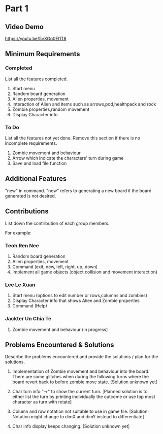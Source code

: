 # Part 1

## Video Demo

https://youtu.be/5vXGo0El1T8

## Minimum Requirements

### Completed

List all the features completed.

1. Start menu
2. Random board generation
3. Alien properties, movement
4. Interaction of Alien and items such as arrows,pod,healthpack and rock
5. Zombie properties,random movement
6. Display Character info

### To Do

List all the features not yet done. Remove this section if there is no incomplete requirements.

1. Zombie movement and behaviour
2. Arrow which indicate the characters' turn during game
3. Save and load file function

## Additional Features

"new" in command. "new" refers to generating a new board if the board generated is not desired.

## Contributions

List down the contribution of each group members.

For example:

### Teoh Ren Nee

1. Random board generation
2. Alien properties, movement
3. Command (exit, new, left, right, up, down)
4. Implement all game objects (object collision and movement interaction)

### Lee Le Xuan

1. Start menu (options to edit number or rows,columns and zombies)
2. Display Character info that shows Alien and Zombie properties
3. Command (Help)

### Jackter Un Chia Te

1. Zombie movement and behaviour (in progress)


## Problems Encountered & Solutions

Describe the problems encountered and provide the solutions / plan for the solutions.
1. Implementation of Zombie movement and behaviour into the board. There are some glitches when during the following turns where the board revert back to before zombie move state. [Solution unknown yet]

2. Char turn info "->" to show the current turn. [Planned solution is to either list the turn by printing individually the outcome or use top most character as turn with rotate]

3. Column and row notation not suitable to use in game file. [Solution: Notation might change to dimX and dimY instead to differentiate]

4. Char info display keeps changing. [Solution unknown yet]